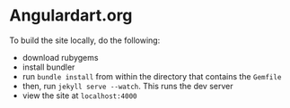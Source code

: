 # Angulardart.org

To build the site locally, do the following:

* download rubygems
* install bundler
* run `bundle install` from within the directory that contains the `Gemfile`
* then, run `jekyll serve --watch`. This runs the dev server
* view the site at `localhost:4000`
